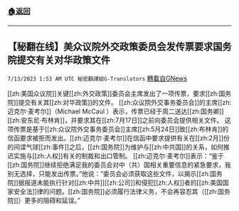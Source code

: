 ###  [:house:返回](README.md)
---


## 【秘翻在线】美众议院外交政策委员会发传票要求国务院提交有关对华政策文件
`7/13/2023 1:53 AM UTC 秘密翻譯組G-Translators` [轉載自GNews](https://gnews.org/articles/1456548)

[[zh:美国众议院]]关键[[zh:外交政策]]委员会主席发出了一项传票，要求[[zh:国务院]]提交有关其[[zh:对华政策]]的文件。
[[zh:众议院外交事务委员会]]的主席[[zh:迈克尔·麦考尔]]（Michael McCaul ）表示，传票已经于周二送达[[zh:国务卿]][[zh:安东尼·布林肯]]，并要求其在[[zh:7月17日]]之前向委员会提供相关文件。
这项传票是基于[[zh:众议院外交事务委员会]]主席[[zh:5月24日]]致[[zh:布林肯]]的信函要求被拒而发出。[[zh:迈克尔·麦考尔]]在信函中要求提供有关在[[zh:2月]]份的间谍气球[[zh:事件]]之后，[[zh:国务院]]为维护与[[zh:中共国]]的关系，如何推迟实施与[[zh:人权]]有关的制裁和出口管制。
[[zh:迈克尔·麦考尔]]表示：“鉴于[[zh:国务院]]继续拒绝满足我的委员会对中（共）国相关重要信息的紧急要求，我别无选择，只能发出传票。”他说：“委员会必须获取这些文件，以揭示[[zh:国务院]]据报道未能执行针对[[zh:中共]][[zh:公司]]和侵犯[[zh:人权]]者的[[zh:美国国家安全法]]律的问题。[[zh:国务院]]必须履行法律义务，不会再容忍其（[[zh:国务院]]）更多的阻碍和延误。”
